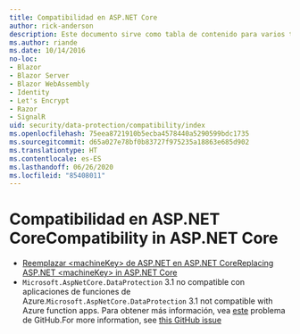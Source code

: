 ```yaml
---
title: Compatibilidad en ASP.NET Core
author: rick-anderson
description: Este documento sirve como tabla de contenido para varios temas de compatibilidad de protección de datos de ASP.NET Core.
ms.author: riande
ms.date: 10/14/2016
no-loc:
- Blazor
- Blazor Server
- Blazor WebAssembly
- Identity
- Let's Encrypt
- Razor
- SignalR
uid: security/data-protection/compatibility/index
ms.openlocfilehash: 75eea8721910b5ecba4578440a5290599bdc1735
ms.sourcegitcommit: d65a027e78bf0b83727f975235a18863e685d902
ms.translationtype: HT
ms.contentlocale: es-ES
ms.lasthandoff: 06/26/2020
ms.locfileid: "85408011"
---
```

# <a name="compatibility-in-aspnet-core"></a><span data-ttu-id="f6346-103">Compatibilidad en ASP.NET Core</span><span class="sxs-lookup"><span data-stu-id="f6346-103">Compatibility in ASP.NET Core</span></span>

* [<span data-ttu-id="f6346-104">Reemplazar \<machineKey> de ASP.NET en ASP.NET Core</span><span class="sxs-lookup"><span data-stu-id="f6346-104">Replacing ASP.NET \<machineKey> in ASP.NET Core</span></span>](xref:security/data-protection/compatibility/replacing-machinekey)
* <span data-ttu-id="f6346-105">`Microsoft.AspNetCore.DataProtection` 3.1 no compatible con aplicaciones de funciones de Azure.</span><span class="sxs-lookup"><span data-stu-id="f6346-105">`Microsoft.AspNetCore.DataProtection` 3.1 not compatible with Azure function apps.</span></span> <span data-ttu-id="f6346-106">Para obtener más información, vea [este](https://github.com/Azure/azure-functions-host/issues/5447) problema de GitHub.</span><span class="sxs-lookup"><span data-stu-id="f6346-106">For more information, see [this GitHub issue](https://github.com/Azure/azure-functions-host/issues/5447)</span></span>
